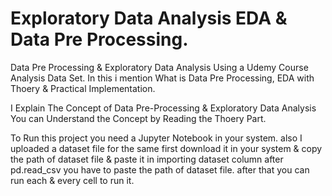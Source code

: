 # Exploratory Data Analysis EDA & Data Pre Processing.

Data Pre Processing & Exploratory Data Analysis Using a Udemy Course Analysis Data Set. In this i mention What is Data Pre Processing, EDA with Thoery & Practical Implementation.

I Explain The Concept of Data Pre-Processing & Exploratory Data Analysis You can Understand the Concept by Reading the Thoery Part.

To Run this project you need a Jupyter Notebook in your system. also I uploaded a dataset file for the same first download it in your system & copy the path of dataset file & paste it in importing dataset column after pd.read_csv you have to paste the path of dataset file. after that you can run each & every cell to run it.
